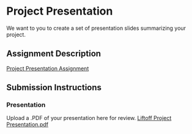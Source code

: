 # Project Presentation
We want to you to create a set of presentation slides summarizing your project.

## Assignment Description
[Project Presentation Assignment](https://education.launchcode.org/liftoff/modules/assignments/project-presentation)

## Submission Instructions

### Presentation
Upload a .PDF of your presentation here for review.
[Liftoff Project Presentation.pdf](https://github.com/bunny-mack/liftoff-assignments/files/8836937/Liftoff.Project.Presentation.pdf)
